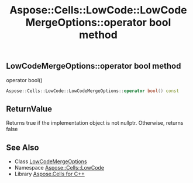 ﻿---
title: Aspose::Cells::LowCode::LowCodeMergeOptions::operator bool method
linktitle: operator bool
second_title: Aspose.Cells for C++ API Reference
description: 'Aspose::Cells::LowCode::LowCodeMergeOptions::operator bool method. operator bool() in C++.'
type: docs
weight: 400
url: /cpp/aspose.cells.lowcode/lowcodemergeoptions/operator_bool/
---
## LowCodeMergeOptions::operator bool method


operator bool()

```cpp
Aspose::Cells::LowCode::LowCodeMergeOptions::operator bool() const
```


## ReturnValue

Returns true if the implementation object is not nullptr. Otherwise, returns false

## See Also

* Class [LowCodeMergeOptions](../)
* Namespace [Aspose::Cells::LowCode](../../)
* Library [Aspose.Cells for C++](../../../)
